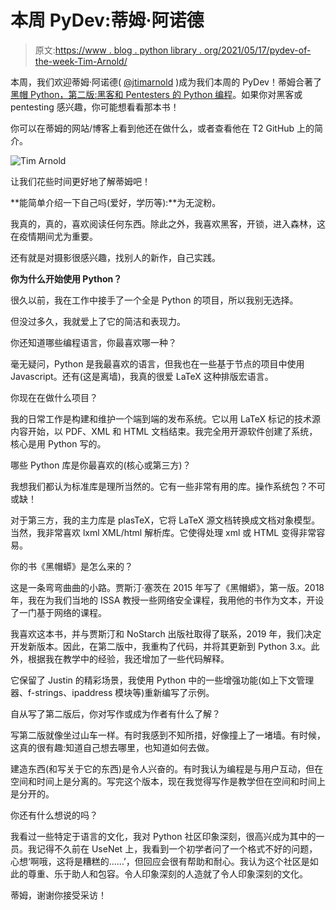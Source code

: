 # 本周 PyDev:蒂姆·阿诺德

> 原文:[https://www . blog . python library . org/2021/05/17/pydev-of-the-week-Tim-Arnold/](https://www.blog.pythonlibrary.org/2021/05/17/pydev-of-the-week-tim-arnold/)

本周，我们欢迎蒂姆·阿诺德( [@jtimarnold](https://twitter.com/jtimarnold) )成为我们本周的 PyDev！蒂姆合著了[黑帽 Python，第二版:黑客和 Pentesters 的 Python 编程](https://amzn.to/2QqHZPQ)。如果你对黑客或 pentesting 感兴趣，你可能想看看那本书！

你可以在蒂姆的网站/博客上看到他还在做什么，或者查看他在 T2 GitHub 上的简介。

![Tim Arnold](../Images/c52883762e160c2ce23fcafc472b01ef.png)

让我们花些时间更好地了解蒂姆吧！

**能简单介绍一下自己吗(爱好，学历等):**为无淀粉。

我真的，真的，喜欢阅读任何东西。除此之外，我喜欢黑客，开锁，进入森林，这在疫情期间尤为重要。

还有就是对摄影很感兴趣，找别人的新作，自己实践。

**你为什么开始使用 Python？**

很久以前，我在工作中接手了一个全是 Python 的项目，所以我别无选择。

但没过多久，我就爱上了它的简洁和表现力。

你还知道哪些编程语言，你最喜欢哪一种？

毫无疑问，Python 是我最喜欢的语言，但我也在一些基于节点的项目中使用 Javascript。还有(这是离墙)，我真的很爱 LaTeX 这种排版宏语言。

你现在在做什么项目？

我的日常工作是构建和维护一个端到端的发布系统。它以用 LaTeX 标记的技术源内容开始，以 PDF、XML 和 HTML 文档结束。我完全用开源软件创建了系统，核心是用 Python 写的。

哪些 Python 库是你最喜欢的(核心或第三方)？

我想我们都认为标准库是理所当然的。它有一些非常有用的库。操作系统包？不可或缺！

对于第三方，我的主力库是 plasTeX，它将 LaTeX 源文档转换成文档对象模型。当然，我非常喜欢 lxml XML/html 解析库。它使得处理 xml 或 HTML 变得非常容易。

你的书《黑帽蟒》是怎么来的？

这是一条弯弯曲曲的小路。贾斯汀·塞茨在 2015 年写了《黑帽蟒》，第一版。2018 年，我在为我们当地的 ISSA 教授一些网络安全课程，我用他的书作为文本，开设了一门基于网络的课程。

我喜欢这本书，并与贾斯汀和 NoStarch 出版社取得了联系，2019 年，我们决定开发新版本。因此，在第二版中，我重构了代码，并将其更新到 Python 3.x。此外，根据我在教学中的经验，我还增加了一些代码解释。

它保留了 Justin 的精彩场景，我使用 Python 中的一些增强功能(如上下文管理器、f-strings、ipaddress 模块等)重新编写了示例。

自从写了第二版后，你对写作或成为作者有什么了解？

写第二版就像坐过山车一样。有时我感到不知所措，好像撞上了一堵墙。有时候，这真的很有趣:知道自己想去哪里，也知道如何去做。

建造东西(和写关于它的东西)是令人兴奋的。有时我认为编程是与用户互动，但在空间和时间上是分离的。写完这个版本，现在我觉得写作是教学但在空间和时间上是分开的。

你还有什么想说的吗？

我看过一些特定于语言的文化，我对 Python 社区印象深刻，很高兴成为其中的一员。我记得不久前在 UseNet 上，我看到一个初学者问了一个格式不好的问题，心想‘啊哦，这将是糟糕的……’，但回应会很有帮助和耐心。我认为这个社区是如此的尊重、乐于助人和包容。令人印象深刻的人造就了令人印象深刻的文化。

蒂姆，谢谢你接受采访！
